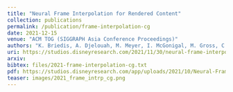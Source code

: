 ```yaml
---
title: "Neural Frame Interpolation for Rendered Content"
collection: publications
permalink: /publication/frame-interpolation-cg
date: 2021-12-15
venue: "ACM TOG (SIGGRAPH Asia Conference Proceedings)"
authors: "K. Briedis, A. Djelouah, M. Meyer, I. McGonigal, M. Gross, C. Schroers"
uri: https://studios.disneyresearch.com/2021/11/30/neural-frame-interpolation-for-rendered-content/
arxiv: 
bibtex: files/2021-frame-interpolation-cg.txt
pdf: https://studios.disneyresearch.com/app/uploads/2021/10/Neural-Frame-Interpolation-for-Rendered-Content.pdf
teaser: images/2021_frame_intrp_cg.png
---
```

